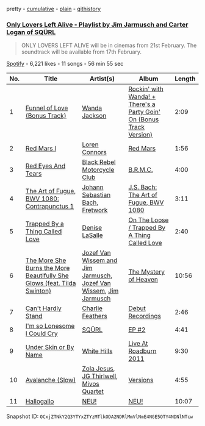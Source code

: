 pretty - [cumulative](/playlists/cumulative/0YX4v2yeHtc1Dz43CYfZub.md) - [plain](/playlists/plain/0YX4v2yeHtc1Dz43CYfZub) - [githistory](https://github.githistory.xyz/mackorone/spotify-playlist-archive/blob/main/playlists/plain/0YX4v2yeHtc1Dz43CYfZub)

### [Only Lovers Left Alive \- Playlist by Jim Jarmusch and Carter Logan of SQÜRL](https://open.spotify.com/playlist/0YX4v2yeHtc1Dz43CYfZub)

> ONLY LOVERS LEFT ALIVE will be in cinemas from 21st February\. The soundtrack will be available from 17th February.

[Spotify](https://open.spotify.com/user/spotify) - 6,221 likes - 11 songs - 56 min 55 sec

| No. | Title | Artist(s) | Album | Length |
|---|---|---|---|---|
| 1 | [Funnel of Love \(Bonus Track\)](https://open.spotify.com/track/56Q5bhJLNJa3I9nAByiZd1) | [Wanda Jackson](https://open.spotify.com/artist/5ZKMPRDHc7qElVJFh3uRqB) | [Rockin' with Wanda! + There's a Party Goin' On \(Bonus Track Version\)](https://open.spotify.com/album/3zvXcbuUy4YuOwWWC9ESYb) | 2:09 |
| 2 | [Red Mars I](https://open.spotify.com/track/0AK0FD89YWidzJzzkIkWim) | [Loren Connors](https://open.spotify.com/artist/0Ovok6Sv05ajU7frIiAR0l) | [Red Mars](https://open.spotify.com/album/0py888G7caEMpLOVzxSrcJ) | 1:56 |
| 3 | [Red Eyes And Tears](https://open.spotify.com/track/3pvTTAniXOLKWWtXn5sViP) | [Black Rebel Motorcycle Club](https://open.spotify.com/artist/1tpXaFf2F55E7kVJON4j4G) | [B.R.M.C.](https://open.spotify.com/album/5abOBUmWegGxl1YUi28ovw) | 4:00 |
| 4 | [The Art of Fugue, BWV 1080: Contrapunctus 1](https://open.spotify.com/track/442zbdBZpIEOIM87JTVwcg) | [Johann Sebastian Bach](https://open.spotify.com/artist/5aIqB5nVVvmFsvSdExz408), [Fretwork](https://open.spotify.com/artist/4Ld6KhVOGRdto6GPGRdAhx) | [J.S\. Bach: The Art of Fugue, BWV 1080](https://open.spotify.com/album/0P5tFIBL8VDtQoP65dNLr7) | 3:11 |
| 5 | [Trapped By a Thing Called Love](https://open.spotify.com/track/4PdnMQMZFrzfnSMGhmMnGx) | [Denise LaSalle](https://open.spotify.com/artist/0GVO1kqJHVxOarPgex9K15) | [On The Loose / Trapped By A Thing Called Love](https://open.spotify.com/album/4kqVTlNuiKIcs4SiESC8nY) | 2:40 |
| 6 | [The More She Burns the More Beautifully She Glows \(feat\. Tilda Swinton\)](https://open.spotify.com/track/2tYEQzTqmf30l1gaLwLPNE) | [Jozef Van Wissem and Jim Jarmusch](https://open.spotify.com/artist/3fSbBzEDKAyFiaHMfk8GCQ), [Jozef Van Wissem](https://open.spotify.com/artist/1mC0FqPLboQUFfxYuthfdn), [Jim Jarmusch](https://open.spotify.com/artist/7uwCnAgRDUzftIAkJDFfdy) | [The Mystery of Heaven](https://open.spotify.com/album/6N8RtTHx9kdshBU24bY6w4) | 10:56 |
| 7 | [Can't Hardly Stand](https://open.spotify.com/track/6pvcLSybw3qzYyMgREfIaO) | [Charlie Feathers](https://open.spotify.com/artist/2EcNV0nlF6f6ZDtJJG2vKN) | [Debut Recordings](https://open.spotify.com/album/6Miad89tSouoxfeIIllEHW) | 2:46 |
| 8 | [I'm so Lonesome I Could Cry](https://open.spotify.com/track/4nSBtYK3vNVJ0V0lafDguJ) | [SQÜRL](https://open.spotify.com/artist/1UXCB5V3DpKjiTGkVodQYA) | [EP \#2](https://open.spotify.com/album/43RIGbGWjCCgxkQ8JnYGKv) | 4:41 |
| 9 | [Under Skin or By Name](https://open.spotify.com/track/6dQZRdkxQmxl8hZyVNbYS5) | [White Hills](https://open.spotify.com/artist/0ttvGAnfEC6KZLrljUdIyX) | [Live At Roadburn 2011](https://open.spotify.com/album/1fE5HCsMrSuCs0QhAMk9P6) | 9:30 |
| 10 | [Avalanche \(Slow\)](https://open.spotify.com/track/3DNqd6qoi8mwe0ROgQupP7) | [Zola Jesus](https://open.spotify.com/artist/78OKNrjc3BvniYTqvpOp6P), [JG Thirlwell](https://open.spotify.com/artist/50ltjTwfFz7h59pSAvxJeB), [Mivos Quartet](https://open.spotify.com/artist/4K3g1qJ73PGZgIQgAcgjQj) | [Versions](https://open.spotify.com/album/0A9pNEPGVCvpdgD7zYEck1) | 4:55 |
| 11 | [Hallogallo](https://open.spotify.com/track/5ten0WtejUB4F0lGVFStyE) | [NEU!](https://open.spotify.com/artist/2CqEOngQOOMstJupNn6Hmf) | [NEU!](https://open.spotify.com/album/217KPSzsO021HXtXJI2G11) | 10:07 |

Snapshot ID: `OCxjZTNkY2Q3YTYxZTYzMTlkODA2NDRlMmVlNmE4NGE5OTY4NDNlNTcw`
